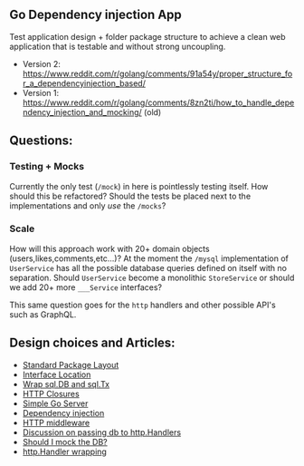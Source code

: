 ## Go Dependency injection App

Test application design + folder package structure to achieve a clean web
application that is testable and without strong uncoupling.

- Version 2: https://www.reddit.com/r/golang/comments/91a54y/proper_structure_for_a_dependencyinjection_based/
- Version 1: https://www.reddit.com/r/golang/comments/8zn2ti/how_to_handle_dependency_injection_and_mocking/ (old)

## Questions:

### Testing + Mocks

Currently the only test (`/mock`) in here is pointlessly testing itself. How should this be refactored? Should the tests be placed next to the implementations and only *use* the `/mocks`?

### Scale

How will this approach work with 20+ domain objects (users,likes,comments,etc...)? At the moment the `/mysql` implementation of `UserService` has all the possible database queries defined on itself with no separation. Should `UserService` become a monolithic `StoreService` or should we add 20+ more `___Service` interfaces?

This same question goes for the `http` handlers and other possible API's such as GraphQL.


## Design choices and Articles:

- [Standard Package Layout](https://medium.com/@benbjohnson/standard-package-layout-7cdbc8391fc1)
- [Interface Location](https://github.com/golang/go/wiki/CodeReviewComments#interfaces)
- [Wrap sql.DB and sql.Tx](https://medium.com/@benbjohnson/structuring-applications-in-go-3b04be4ff091)
- [HTTP Closures](https://gist.github.com/tsenart/5fc18c659814c078378d)
- [Simple Go Server](https://gist.github.com/enricofoltran/10b4a980cd07cb02836f70a4ab3e72d7)
- [Dependency injection](https://www.alexedwards.net/blog/organising-database-access#using-an-interface)
- [HTTP middleware](https://gist.github.com/Xeoncross/372bb42c24b1cb37664c377d018dd5cb)
- [Discussion on passing db to http.Handlers](https://www.reddit.com/r/golang/comments/5vsz2t/what_is_the_best_way_to_pass_a_db_to_web_handlers/)
- [Should I mock the DB?](https://www.reddit.com/r/golang/comments/6n3m4w/is_there_a_good_use_case_for_mocking_a_db/)
- [http.Handler wrapping](https://medium.com/@matryer/the-http-handler-wrapper-technique-in-golang-updated-bc7fbcffa702)
